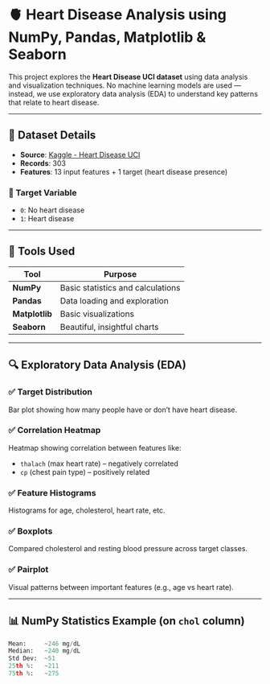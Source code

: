 # 🫀 Heart Disease Analysis using NumPy, Pandas, Matplotlib & Seaborn

This project explores the **Heart Disease UCI dataset** using data analysis and visualization techniques. No machine learning models are used — instead, we use exploratory data analysis (EDA) to understand key patterns that relate to heart disease.

---

## 📁 Dataset Details

- **Source**: [Kaggle - Heart Disease UCI](https://www.kaggle.com/ronitf/heart-disease-uci)
- **Records**: 303
- **Features**: 13 input features + 1 target (heart disease presence)

### 🧾 Target Variable
- `0`: No heart disease  
- `1`: Heart disease

---

## 🔧 Tools Used

| Tool          | Purpose                         |
|---------------|----------------------------------|
| **NumPy**     | Basic statistics and calculations |
| **Pandas**    | Data loading and exploration     |
| **Matplotlib**| Basic visualizations             |
| **Seaborn**   | Beautiful, insightful charts     |

---

## 🔍 Exploratory Data Analysis (EDA)

### ✅ Target Distribution
Bar plot showing how many people have or don’t have heart disease.

### ✅ Correlation Heatmap
Heatmap showing correlation between features like:
- `thalach` (max heart rate) – negatively correlated
- `cp` (chest pain type) – positively related

### ✅ Feature Histograms
Histograms for age, cholesterol, heart rate, etc.

### ✅ Boxplots
Compared cholesterol and resting blood pressure across target classes.

### ✅ Pairplot
Visual patterns between important features (e.g., age vs heart rate).

---

## 📊 NumPy Statistics Example (on `chol` column)

```python
Mean:     ~246 mg/dL
Median:   ~240 mg/dL
Std Dev:  ~51
25th %:   ~211
75th %:   ~275
